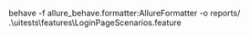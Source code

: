 behave -f allure_behave.formatter:AllureFormatter -o reports/ .\uitests\features\LoginPageScenarios.feature